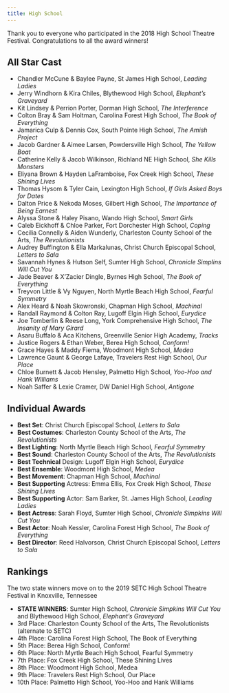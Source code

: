 ```yaml
---
title: High School
---
```


Thank you to everyone who participated in the 2018 High School Theatre Festival. Congratulations to all the award winners!

## All Star Cast

- Chandler McCune & Baylee Payne, St James High School, *Leading Ladies*
- Jerry Windhorn & Kira Chiles, Blythewood High School, *Elephant’s Graveyard*
- Kit Lindsey & Perrion Porter, Dorman High School, *The Interference*
- Colton Bray & Sam Holtman, Carolina Forest High School, *The Book of Everything*
- Jamarica Culp & Dennis Cox, South Pointe High School, *The Amish Project*
- Jacob Gardner & Aimee Larsen, Powdersville High School, *The Yellow Boat*
- Catherine Kelly & Jacob Wilkinson, Richland NE High School, *She Kills Monsters*
- Eliyana Brown & Hayden LaFramboise, Fox Creek High School, *These Shining Lives*
- Thomas Hysom & Tyler Cain, Lexington High School, *If Girls Asked Boys for Dates*
- Dalton Price & Nekoda Moses, Gilbert High School, *The Importance of Being Earnest*
- Alyssa Stone & Haley Pisano, Wando High School, *Smart Girls*
- Caleb Eickhoff & Chloe Parker, Fort Dorchester High School, *Coping*
- Cecilia Connelly & Aiden Wunderly, Charleston County School of the Arts, *The Revolutionists*
- Audrey Buffington & Ella Markalunas, Christ Church Episcopal School, *Letters to Sala*
- Savannah Hynes & Hutson Self, Sumter High School, *Chronicle Simplins Will Cut You*
- Jade Beaver & X’Zacier Dingle, Byrnes High School, *The Book of Everything*
- Treyvon Little & Vy Nguyen, North Myrtle Beach High School, *Fearful Symmetry*
- Alex Heard & Noah Skowronski, Chapman High School, *Machinal*
- Randall Raymond & Colton Ray, Lugoff Elgin High School, *Eurydice*
- Joe Tomberlin & Reese Long, York Comprehensive High School, *The Insanity of Mary Girard*
- Asaru Buffalo & Aca Kitchens, Greenville Senior High Academy, *Tracks*
- Justice Rogers & Ethan Weber, Berea High School, *Conform!*
- Grace Hayes & Maddy Fiema, Woodmont High School, *Medea*
- Lawrence Gaunt & George Lafaye, Travelers Rest High School, *Our Place*
- Chloe Burnett & Jacob Hensley, Palmetto High School, *Yoo-Hoo and Hank Williams*
- Noah Saffer & Lexie Cramer, DW Daniel High School, *Antigone*

## Individual Awards

- **Best Set**: Christ Church Episcopal School, *Letters to Sala*
- **Best Costumes**: Charleston County School of the Arts, *The Revolutionists*
- **Best Lighting**: North Myrtle Beach High School, *Fearful Symmetry*
- **Best Sound**: Charleston County School of the Arts, *The Revolutionists*
- **Best Technical** Design: Lugoff Elgin High School, *Eurydice*
- **Best Ensemble**: Woodmont High School, *Medea*
- **Best Movement**: Chapman High School, *Machinal*
- **Best Supporting** Actress: Emma Ellis, Fox Creek High School, *These Shining Lives*
- **Best Supporting** Actor: Sam Barker, St. James High School, *Leading Ladies*
- **Best Actress**: Sarah Floyd, Sumter High School, *Chronicle Simpkins Will Cut You*
- **Best Actor**: Noah Kessler, Carolina Forest High School, *The Book of Everything*
- **Best Director**: Reed Halvorson, Christ Church Episcopal School, *Letters to Sala*

## Rankings

The two state winners move on to the 2019 SETC High School Theatre Festival in Knoxville, Tennessee

- **STATE WINNERS**: Sumter High School, *Chronicle Simpkins Will Cut You* and Blythewood High School, *Elephant’s Graveyard*
- 3rd Place: Charleston County School of the Arts, The Revolutionists (alternate to SETC)
- 4th Place: Carolina Forest High School, The Book of Everything
- 5th Place: Berea High School, Conform!
- 6th Place: North Myrtle Beach High School, Fearful Symmetry
- 7th Place: Fox Creek High School, These Shining Lives
- 8th Place: Woodmont High School, Medea
- 9th Place: Travelers Rest High School, Our Place
- 10th Place: Palmetto High School, Yoo-Hoo and Hank Williams
